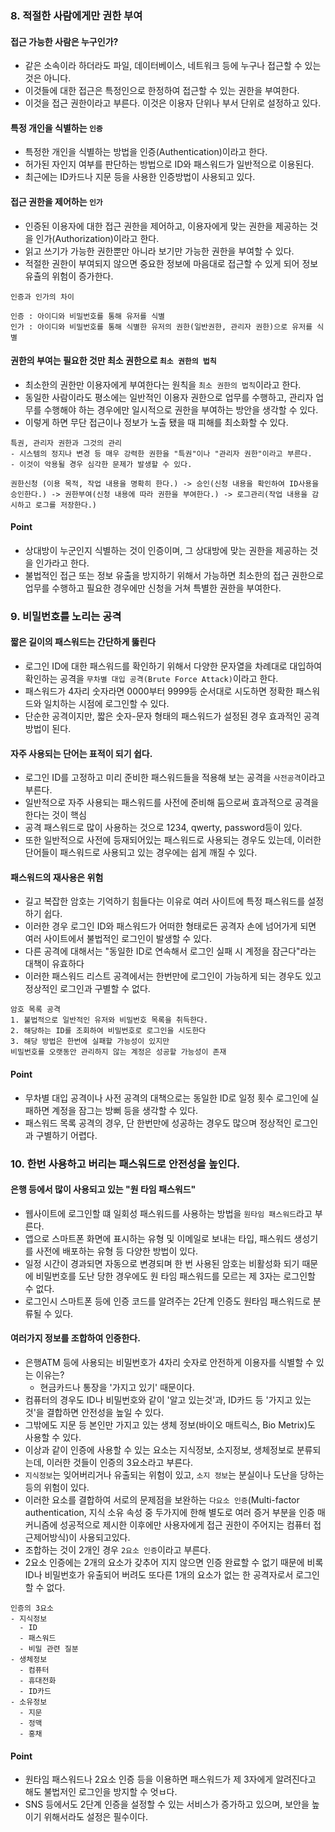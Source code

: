 ### 8. 적절한 사람에게만 권한 부여
#### 접근 가능한 사람은 누구인가?
- 같은 소속이라 하더라도 파일, 데이터베이스, 네트워크 등에 누구나 접근할 수 있는 것은 아니다.
- 이것들에 대한 접근은 특정인으로 한정하여 접근할 수 있는 권한을 부여한다.
- 이것을 접근 권한이라고 부른다. 이것은 이용자 단위나 부서 단위로 설정하고 있다.

#### 특정 개인을 식별하는 `인증`
- 특정한 개인을 식별하는 방법을 인증(Authentication)이라고 한다.
- 허가된 자인지 여부를 판단하는 방법으로 ID와 패스워드가 일반적으로 이용된다.
- 최근에는 ID카드나 지문 등을 사용한 인증방법이 사용되고 있다.

#### 접근 권한을 제어하는 `인가`
- 인증된 이용자에 대한 접근 권한을 제어하고, 이용자에게 맞는 권한을 제공하는 것을 인가(Authorization)이라고 한다.
- 읽고 쓰기가 가능한 권한뿐만 아니라 보기만 가능한 권한을 부여할 수 있다.
- 적절한 권한이 부여되지 않으면 중요한 정보에 마음대로 접근할 수 있게 되어 정보 유츌의 위험이 증가한다.

```
인증과 인가의 차이

인증 : 아이디와 비밀번호를 통해 유저를 식별
인가 : 아이디와 비밀번호를 통해 식별한 유저의 권한(일반권한, 관리자 권한)으로 유저를 식별
```

#### 권한의 부여는 필요한 것만 최소 권한으로 `최소 권한의 법칙`
- 최소한의 권한만 이용자에게 부여한다는 원칙을 `최소 권한의 법칙`이라고 한다.
- 동일한 사람이라도 평소에는 일반적인 이용자 권한으로 업무를 수행하고, 관리자 업무를 수행해야 하는 경우에만 일시적으로 권한을 부여하는 방안을 생각할 수 있다.
- 이렇게 하면 무단 접근이나 정보가 노출 됐을 때 피해를 최소화할 수 있다.
```
특권, 관리자 권한과 그것의 관리
- 시스템의 정지나 변경 등 매우 강력한 권한을 "특권"이나 "관리자 권한"이라고 부른다.
- 이것이 악용될 경우 심각한 문제가 발생할 수 있다.

권한신청 (이용 목적, 작업 내용을 명확히 한다.) -> 승인(신청 내용을 확인하여 ID사용을 승인한다.) -> 권한부여(신청 내용에 따라 권한을 부여한다.) -> 로그관리(작업 내용을 감시하고 로그를 저장한다.)
```
#### Point
- 상대방이 누군인지 식별하는 것이 인증이며, 그 상대방에 맞는 권한을 제공하는 것을 인가라고 한다.
- 불법적인 접근 또는 정보 유출을 방지하기 위해서 가능하면 최소한의 접근 권한으로 업무를 수행하고 필요한 경우에만 신청을 거쳐 특별한 권한을 부여한다.

### 9. 비밀번호를 노리는 공격
#### 짧은 길이의 패스워드는 간단하게 뚫린다
- 로그인 ID에 대한 패스워드를 확인하기 위해서 다양한 문자열을 차례대로 대입하여 확인하는 공격을 `무차별 대입 공격(Brute Force Attack)`이라고 한다.
- 패스워드가 4자리 숫자라면 0000부터 9999등 순서대로 시도하면 정확한 패스워드와 일치하는 시점에 로그인할 수 있다.
- 단순한 공격이지만, 짧은 숫자-문자 형태의 패스워드가 설정된 경우 효과적인 공격 방법이 된다.

#### 자주 사용되는 단어는 표적이 되기 쉽다.
- 로그인 ID를 고정하고 미리 준비한 패스워드들을 적용해 보는 공격을 `사전공격`이라고 부른다.
- 일반적으로 자주 사용되는 패스워드를 사전에 준비해 둠으로써 효과적으로 공격을 한다는 것이 핵심
- 공격 패스워드로 많이 사용하는 것으로 1234, qwerty, password등이 있다.
- 또한 일반적으로 사전에 등재되어있는 패스워드로 사용되는 경우도 있는데, 이러한 단어들이 패스워드로 사용되고 있는 경우에는 쉽게 깨질 수 있다.

#### 패스워드의 재사용은 위험
- 길고 복잡한 암호는 기억하기 힘들다는 이유로 여러 사이트에 특정 패스워드를 설정하기 쉽다. 
- 이러한 경우 로그인 ID와 패스워드가 어떠한 형태로든 공격자 손에 넘어가게 되면 여러 사이트에서 불법적인 로그인이 발생할 수 있다.
- 다른 공격에 대해서는 "동일한 ID로 연속해서 로그인 실패 시 계정을 잠근다"라는 대책이 유효하다
- 이러한 패스워드 리스트 공격에서는 한번만에 로그인이 가능하게 되는 경우도 있고 정상적인 로그인과 구별할 수 없다.

```
암호 목록 공격
1. 불법적으로 일반적인 유저와 비밀번호 목록을 취득한다.
2. 해당하는 ID를 조회하여 비밀번호로 로그인을 시도한다
3. 해당 방법은 한번에 실패할 가능성이 있지만 
비밀번호를 오랫동안 관리하지 않는 계정은 성공할 가능성이 존재
```
#### Point
- 무차별 대입 공격이나 사전 공격의 대책으로는 동일한 ID로 일정 횟수 로그인에 실패하면 계정을 잠그는 방뻐 등을 생각할 수 있다.
- 패스워드 목록 공격의 경우, 단 한번만에 성공하는 경우도 많으며 정상적인 로그인과 구별하기 어렵다.

### 10. 한번 사용하고 버리는 패스워드로 안전성을 높인다.
#### 은행 등에서 많이 사용되고 있는 "원 타임 패스워드"
- 웹사이트에 로그인할 떄 일회성 패스워드를 사용하는 방법을 `원타임 패스워드`라고 부른다.
- 앱으로 스마트폰 화면에 표시하는 유형 및 이메일로 보내는 타입, 패스워드 생성기를 사전에 배포하는 유형 등 다양한 방법이 있다.
- 일정 시간이 경과되면 자동으로 변경되며 한 번 사용된 암호는 비활성화 되기 때문에 비밀번호를 도난 당한 경우에도 원 타임 패스워드를 모르는 제 3자는 로그인할 수 없다.
- 로그인시 스마트폰 등에 인증 코드를 알려주는 2단계 인증도 원타임 패스워드로 분류될 수 있다.


#### 여러가지 정보를 조합하여 인증한다.
- 은행ATM 등에 사용되는 비밀번호가 4자리 숫자로 안전하게 이용자를 식별할 수 있는 이유는?
  - 현금카드나 통장을 '가지고 있기' 때문이다.
- 컴퓨터의 경우도 ID나 비밀번호와 같이 '알고 있는것'과, ID카드 등 '가지고 있는 것'을 결합하면 안전성을 높일 수 있다.
- 그밖에도 지문 등 본인만 가지고 있는 생체 정보(바이오 매트릭스, Bio Metrix)도 사용할 수 있다.
- 이상과 같이 인증에 사용할 수 있는 요소는 지식정보, 소지정보, 생체정보로 분류되는데, 이러한 것들이 인증의 3요소라고 부른다.
- `지식정보`는 잊어버리거나 유출되는 위험이 있고, `소지 정보`는 분실이나 도난을 당하는 등의 위험이 있다.
- 이러한 요소를 결합하여 서로의 문제점을 보완하는 `다요소 인증`(Multi-factor authentication, 지식 소유 속성 중 두가지에 한해 별도로 여러 증거 부분을 인증 매커니즘에 성공적으로 제시한 이후에만 사용자에게 접근 권한이 주어지는 컴퓨터 접근제어방식)이 사용되고있다.
- 조합하는 것이 2개인 경우 `2요소 인증`이라고 부른다.
- 2요소 인증에는 2개의 요소가 갖추어 지지 않으면 인증 완료할 수 없기 때문에 비록 ID나 비밀번호가 유출되어 버려도 또다른 1개의 요소가 없는 한 공격자로서 로그인할 수 없다.
```
인증의 3요소
- 지식정보
  - ID
  - 패스워드
  - 비밀 관련 질분
- 생체정보
  - 컴퓨터
  - 휴대전화
  - ID카드
- 소유정보
  - 지문
  - 정맥
  - 홍채
```
#### Point
- 원타임 패스워드나 2요소 인증 등을 이용하면 패스워드가 제 3자에게 알려진다고 해도 불법저인 로그인을 방지할 수 엇ㅂ다.
- SNS 등에서도 2단계 인증을 설정할 수 있는 서비스가 증가하고 있으며, 보안을 높이기 위해서라도 설정은 필수이다.